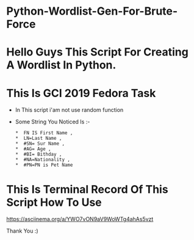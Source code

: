 # Python-Wordlist-Gen-For-Brute-Force

# Hello Guys This Script For Creating A Wordlist In Python. 

# This Is GCI 2019 Fedora Task

* In This script i'am not use random function

* Some String You Noticed Is :- 

      *  FN IS First Name ,
      *  LN=Last Name ,
      *  #SN= Sur Name ,
      *  #AG= Age ,
      *  #BI= Bithday ,
      *  #NA=Nationality ,
      *  #PN=PN is Pet Name


# This Is Terminal Record Of This Script How To Use
https://asciinema.org/a/YWO7vON9aV9WoWTg4ahAs5vzt

Thank You :)
